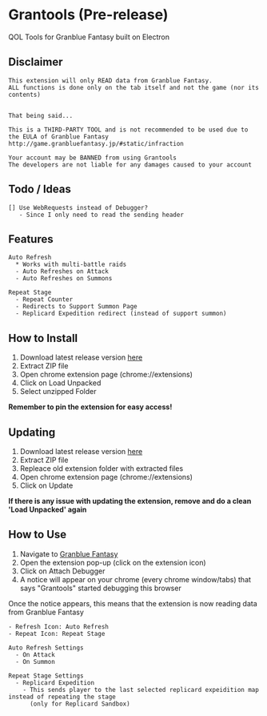 # Grantools (Pre-release)

QOL Tools for Granblue Fantasy built on Electron

## Disclaimer

```
This extension will only READ data from Granblue Fantasy.
ALL functions is done only on the tab itself and not the game (nor its contents)


That being said...

This is a THIRD-PARTY TOOL and is not recommended to be used due to the EULA of Granblue Fantasy
http://game.granbluefantasy.jp/#static/infraction

Your account may be BANNED from using Grantools
The developers are not liable for any damages caused to your account
```

## Todo / Ideas
```
[] Use WebRequests instead of Debugger?
   - Since I only need to read the sending header
```


## Features

```
Auto Refresh
  * Works with multi-battle raids
  - Auto Refreshes on Attack
  - Auto Refreshes on Summons

Repeat Stage
  - Repeat Counter
  - Redirects to Support Summon Page
  - Replicard Expedition redirect (instead of support summon)
```

## How to Install

1. Download latest release version [here](https://github.com/aaron-xheres/grantools-extension/releases)
2. Extract ZIP file
3. Open chrome extension page (chrome://extensions)
4. Click on Load Unpacked
5. Select unzipped Folder

**Remember to pin the extension for easy access!**


## Updating

1. Download latest release version [here](https://github.com/aaron-xheres/grantools-extension/releases)
2. Extract ZIP file
3. Repleace old extension folder with extracted files
4. Open chrome extension page (chrome://extensions)
5. Click on Update

**If there is any issue with updating the extension, remove and do a clean 'Load Unpacked' again**


## How to Use

1. Navigate to [Granblue Fantasy](http://game.granbluefantasy.jp)
2. Open the extension pop-up (click on the extension icon)
3. Click on Attach Debugger
4. A notice will appear on your chrome (every chrome window/tabs) that says "Grantools" started debugging this browser

Once the notice appears, this means that the extension is now reading data from Granblue Fantasy

```
- Refresh Icon: Auto Refresh
- Repeat Icon: Repeat Stage

Auto Refresh Settings
  - On Attack
  - On Summon
  
Repeat Stage Settings
  - Replicard Expedition
    - This sends player to the last selected replicard expeidition map instead of repeating the stage
      (only for Replicard Sandbox)
```
